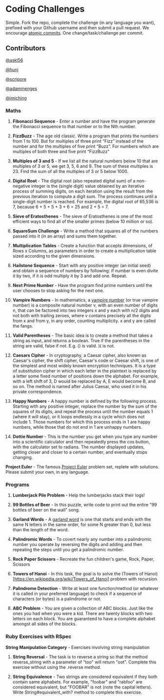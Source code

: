 # Coding Challenges

Simple. Fork the repo, complete the challenge (in any language you want), prefixed with your Github username and then submit a pull request. We encourage [atomic commits](http://www.freshconsulting.com/atomic-commits/). One change/task/challenge per commit.

## Contributors

[@askl56](https://github.com/askl56)

[@hunj](https://github.com/hunj)

[@scripore](https://github.com/scripore)

[@adammenges](https://github.com/adammenges)

[@imjching](https://github.com/imjching)

### Maths

1. **Fibonacci Sequence** - Enter a number and have the program generate the Fibonacci sequence to that number or to the Nth number.

2. **FizzBuzz** - The age old classic. Write a program that prints the numbers from 1 to 100. But for multiples of three print “Fizz” instead of the number and for the multiples of five print “Buzz”. For numbers which are multiples of both three and five print “FizzBuzz"

3. **Multiples of 3 and 5** - If we list all the natural numbers below 10 that are multiples of 3 or 5, we get 3, 5, 6 and 9. The sum of these multiples is 23. Find the sum of all the multiples of 3 or 5 below 1000.

4. **Digital Root** - The digital root (also repeated digital sum) of a non-negative integer is the (single digit) value obtained by an iterative process of summing digits, on each iteration using the result from the previous iteration to compute a digit sum. The process continues until a single-digit number is reached. For example, the digital root of 65,536 is 7, because 6 + 5 + 5 + 3 + 6 = 25 and 2 + 5 = 7.

5. **Sieve of Eratosthenes** - The sieve of Eratosthenes is one of the most efficient ways to find all of the smaller primes (below 10 million or so).

6. **SquareSum Challenge** - Write a method that squares all of the numbers passed into it (in an array) and sums them together.

7. **Multiplication Tables** - Create a function that accepts dimensions, of Rows x Columns, as parameters in order to create a multiplication table sized according to the given dimensions.

8. **Hailstone Sequence** - Start with any positive integer (an initial seed) and obtain a sequence of numbers by following: if number is even divite it by two, if it is odd multiply it by 3 and add one. Repeat.

9. **Next Prime Number** - Have the program find prime numbers until the user chooses to stop asking for the next one.

10. **Vampire Numbers** - In mathematics, a [vampire number](https://en.wikipedia.org/wiki/Vampire_number) (or true vampire number) is a composite natural number v, with an even number of digits n, that can be factored into two integers x and y each with n/2 digits and not both with trailing zeroes, where v contains precisely all the digits from x and from y, in any order, counting multiplicity. x and y are called the fangs.

11. **Valid Parentheses** - The basic idea is to create a method that takes a string as input, and returns a boolean. True if the parentheses in the string are valid, false if not. E.g. () is valid. )( is not.

12. **Caesars Cipher** - In cryptography, a Caesar cipher, also known as Caesar's cipher, the shift cipher, Caesar's code or Caesar shift, is one of the simplest and most widely known encryption techniques. It is a type of substitution cipher in which each letter in the plaintext is replaced by a letter some fixed number of positions down the alphabet. For example, with a left shift of 3, D would be replaced by A, E would become B, and so on. The method is named after Julius Caesar, who used it in his private correspondence.

13. **Happy Numbers** - A happy number is defined by the following process. Starting with any positive integer, replace the number by the sum of the squares of its digits, and repeat the process until the number equals 1 (where it will stay), or it loops endlessly in a cycle which does not include 1. Those numbers for which this process ends in 1 are happy numbers, while those that do not end in 1 are unhappy numbers.

14. **Dottie Number** - This is the number you get when you type any number into a scientific calculator and then repeatedly press the cos button, with the calculator set to radians. The number displayed updates, getting closer and closer to a certain number, and eventually stops changing.

**Project Euler** - The famous [Project Euler](https://projecteuler.net/) problem set, replete with solutions. Please submit your own, in any language. 



### Programs

1. **Lumberjack Pile Problem** - Help the lumberjacks stack their logs!

2. **99 Bottles of Beer** - In this puzzle, write code to print out the entire "99 bottles of beer on the wall" song.

3. **Garland Words** - A [garland word](http://blog.vivekhaldar.com/post/89763722591/garland-words) is one that starts and ends with the same N letters in the same order, for some N greater than 0, but less than the length of the word. 

4. **Palindromic Words** - To covert nearly any number into a palindromic number you operate by reversing the digits and adding and then repeating the steps until you get a palindromic number.

5. **Rock Paper Scissors** - Recreate the fun children's game, Rock, Paper, Scissors

6. **Towers of Hanoi** - In this task, the goal is to solve the (Towers of Hanoi)[https://en.wikipedia.org/wiki/Towers_of_Hanoi] problem with recursion.

7. **Palindrome Detection** - Write at least one function/method (or whatever it is called in your preferred language) to check if a sequence of characters (or bytes) is a palindrome or not.

8. **ABC Problem** - You are given a collection of ABC blocks. Just like the ones you had when you were a kid. There are twenty blocks with two letters on each block. You are guaranteed to have a complete alphabet amongst all sides of the blocks. 

### Ruby Exercises with RSpec

**String Manipulation Category** - Exercises involving string manipulation

 1. **String Reversal** - The task is to reverse a string so that the method reverse_string with a parameter of "too" will return "oot". Complete this exercise without using the .reverse method.

 2. **String Equivalence** - Two strings are considered equivalent if they both contain same alphabets. For example, "foobar" and "rabfoo" are considered equivalent, but "FOOBAR" is not (note the capital letters). Write String#equivalent_with? method to complete this exercise.
